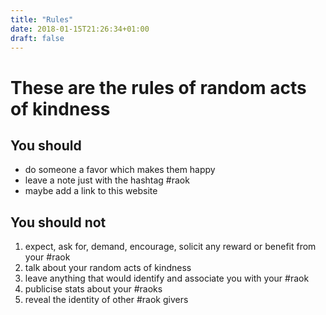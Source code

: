 ```yaml
---
title: "Rules"
date: 2018-01-15T21:26:34+01:00
draft: false
---
```

# These are the rules of random acts of kindness

## You should
* do someone a favor which makes them happy
* leave a note just with the hashtag #raok
* maybe add a link to this website

## You should not
1. expect, ask for, demand, encourage, solicit any reward or benefit from your #raok
1. talk about your random acts of kindness
1. leave anything that would identify and associate you with your #raok
1. publicise stats about your #raoks
1. reveal the identity of other #raok givers  
